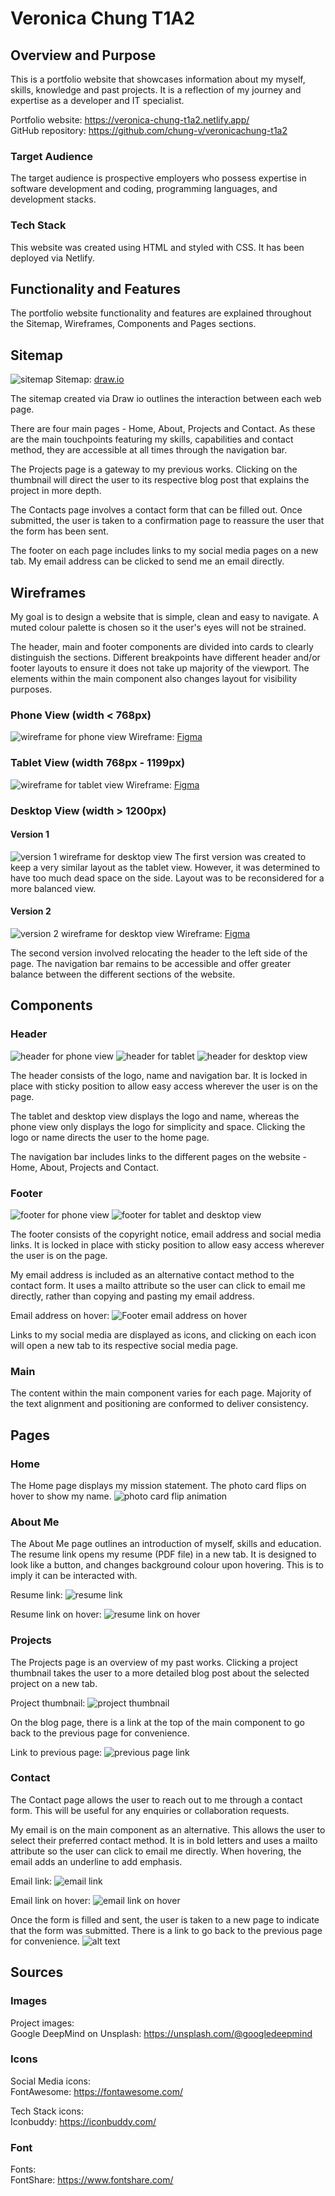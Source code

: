 # Veronica Chung T1A2

## Overview and Purpose
This is a portfolio website that showcases information about my myself, skills, knowledge and past projects. It is a reflection of my journey and expertise as a developer and IT specialist.

Portfolio website: https://veronica-chung-t1a2.netlify.app/ \
GitHub repository: https://github.com/chung-v/veronicachung-t1a2

### Target Audience
The target audience is prospective employers who possess expertise in software development and coding, programming languages, and development stacks.

### Tech Stack
This website was created using HTML and styled with CSS. It has been deployed via Netlify.

## Functionality and Features
The portfolio website functionality and features are explained throughout the Sitemap, Wireframes, Components and Pages sections.

## Sitemap
![sitemap](./resources/readme-images/sitemap.png)
Sitemap: [draw.io](https://viewer.diagrams.net/?tags=%7B%7D&highlight=0000ff&edit=_blank&layers=1&nav=1&title=VeronicaChung_T1A2.drawio#R3VzbcuI4EP0aHpPyRZLNI0kIyVZmh9rMbmb2ZUtgAU6MlbJFgHz9yCCDJRlziW28hKqZqC3LVvfpo%2B6WSMu%2BnS56EX6ffKMeCVqW4S1a9l3Lskzkuvy%2FRLJcS5DlrAXjyPdEp63g2f8kQmgI6cz3SCx1ZJQGzH%2BXhUMahmTIJBmOIjqXu41oID%2F1HY%2BJJnge4kCXvvgemwipidrbCw%2FEH0%2FEo910flOcdhYziSfYo%2FOMyO627NuIUrb%2Bbbq4JUGivFQv6%2Fvud1zdvFhEQnbIDXDQm9Du1d%2BfpPPw%2FY%2FvT1cAza7St%2F3AwUzMWLwtW6YqIB7XiGjSiE3omIY46G6lNxGdhR5JnmPw1rbPE6XvXGhy4SthbCnMi2eMctGETQNxVZ%2BLmF5MZ9GQFEwgxQSOxoQVTRStOyaTyTxBqKpH6JSwaMk7RCTAzP%2BQzY8FisabfuLWThThZabDO%2FVDFmdG7icC3kE4BLCEPwh3sKBiNKU%2FQoX9%2BS%2FrN0hbmalsRSsgHAOKdrNBsd%2FYbiXGPtiamyHW8BV3FZjZRLY0kI3AdduRx1rPWhurLKObms0f%2BJia3WWrzic%2BI8%2FveOWic74CyBYc%2BUFwSwMare61kec6CCRyGrKMfLT64fKYRfSNZK7YHQjsQix8kIiRRaGRxVUbyMYykTDWPMPrqWySoXTVqFlcSFY42s90nd8EdMwlfRon6DDLVT9wkOscpX4T2BCUo35gyOq389QPctQPKlM%2F0NTfj%2BgrjyLiC4a91T477JGm91uuGTxkF6R26DZO7a6m9s6AzhKe%2BXZJPG8aTdM80Hn%2BLxLPktXV4KorV%2FmuBWwL5ikZ3Zn3hlFgljKUj5rG8kBneU3fJPQ6Sa7IW8MAx7E%2FlFUs24NrJ1r%2BTBrXMG3%2Byl67W0itpWjtVO%2F%2BeFbMYW88m9EyLEB4U8JeaCoDgfZ1O%2FsD5HErDoEBLB0qC5%2BtkWJajmgnUDGvDQOK9hYtSWOZafRJ5PM5kUgF3pXB729L2NtCcQf6Vi11xJ2Q3Jt3pxDYi92U%2FBqCXVPBru0ahZA7OINzjht3B5SPrSfkTEfxjArqA0AP4JrrJ6Yt%2Bwlom6V6yn7ybpYD2OoKra68hyIeGE4u9MqGuPbCtUBcr4vKqbmO%2BMtJzYF59qBNz1W%2ByjCN4oQUXk3lBNWVT%2BUEYNfDCelzquUEvSwuc4J9yZxw9kQuxfrFckK70ZygufLJnFBTnADqiBPgvhI%2BuGBOgGePE6B12ZwAm507aK58KifAmuIEWEecAO09nAAvmRPOHydUV%2FBtBifYjeYEzZVP5oSa4gRYS5xQfkIrSmZmplwmqsA7i2UejierAcwsqg0Z0PsKyTuRW9pZrZRCGoJwp60cHDl11Wure8LqvklJCHeRpbwwLHwvtb9lmjV4hJ5NdxecH0Oc3PpCBjFfBPWDGAkmnvCABLJv4MAfh4njcFAmHHuTrGD%2BEAcdcWHqe976WBqJ%2FU88WI2XwFkokw8Ob1rwLhfgxS6trpWbw6jiKa3sec%2B8NZSvKjAlpS9i9Qoh%2BRY6GsWkkt0ypOfjPZ89zAalRjeb7eyDo5vNNncJ0U3bUD0J6dFNrWcJkJ5wPvnhG%2FEewwvWuwXhufVeeqZZ7WK8f5FtVmqpr0EnLrKuAh073dWveJG1Sg4jbwLv88WbP%2F6H3vpL48fHzx59zDmkuzk5Z4xoNE3wOBtMfcY4sipJMncnkxWeKkJA2WqsM8nMNUT5daf%2F60mRLNEUYbYhPIPUXetTt78R1La%2F6zjwob1%2FHbRzQEXlK%2BRiAP45KtbgsckddMohF5XIAdDJxTJyELkJQEpnl8LUiCcXjIT6WWk%2BXZafFAVkxIpSojxryfZUDHNvJJ9qQr2DC4hqnak07Zt6YlMAd%2FP4tTQ9Hr37GHSFa6nrKHB3dX3btapbD2pE9t8SX8%2B0DMqTGyPEH%2FzfAY4uFfp5pqgZ%2BgfENV%2BC%2FlnDSBX60Do39PWdIhX6l4n0PM3XjPSjYprjkX7er2FoSM9ZVOtFun60%2FomMeYp0BML313aPx7iVfIQ8%2FTpzugCLLyabqKKFNyfOzCtplWGTsOf2nV%2BD1x%2Bz%2B%2Fm%2F6J8R%2FrPTzykmdKfYDwrc4AxlxJzqumaFg2kneRWNdqoqI%2BbqvPS6QYlVRCVD35vt7wZVY4qIjlL7O3in7kxFRPtrf96BN7d%2FT2TdfftXWezubw%3D%3D)

The sitemap created via Draw io outlines the interaction between each web page.

There are four main pages - Home, About, Projects and Contact. As these are the main touchpoints featuring my skills, capabilities and contact method, they are accessible at all times through the navigation bar.

The Projects page is a gateway to my previous works. Clicking on the thumbnail will direct the user to its respective blog post that explains the project in more depth.

The Contacts page involves a contact form that can be filled out. Once submitted, the user is taken to a confirmation page to reassure the user that the form has been sent.

The footer on each page includes links to my social media pages on a new tab. My email address can be clicked to send me an email directly.

## Wireframes
My goal is to design a website that is simple, clean and easy to navigate. A muted colour palette is chosen so it  the user's eyes will not be strained.

The header, main and footer components are divided into cards to clearly distinguish the sections. Different breakpoints have different header and/or footer layouts to ensure it does not take up majority of the viewport. The elements within the main component also changes layout for visibility purposes.

### Phone View (width < 768px)
![wireframe for phone view](./resources/readme-images/wireframe-phone.png)
Wireframe: [Figma](https://www.figma.com/design/5WRxmGEapPHm1H2oZRaj66/VeronicaChung_T1A2_Phone?node-id=0-1&t=idZJtbQdrVSpr1rx-1)


### Tablet View (width 768px - 1199px)
![wireframe for tablet view](./resources/readme-images/wireframe-tablet.png)
Wireframe: [Figma](https://www.figma.com/design/SvrmR4WMM1Im4KqcaJ7sNZ/VeronicaChung_T1A2_Tablet?node-id=0-1&t=gx5pq8WEGReYW4KZ-0)

### Desktop View (width > 1200px)

#### Version 1
![version 1 wireframe for desktop view](./resources/readme-images/wireframe-desktop-1.png)
The first version was created to keep a very similar layout as the tablet view. However, it was determined to have too much dead space on the side. Layout was to be reconsidered for a more balanced view.

#### Version 2
![version 2 wireframe for desktop view](./resources/readme-images/wireframe-desktop-2.png)
Wireframe: [Figma](https://www.figma.com/design/lKvru8d8sX01t7ScWcd0jd/VeronicaChung_T1A2_Desktop?node-id=0-1&t=ps5kRFTtX8bsgukD-1)

The second version involved relocating the header to the left side of the page. The navigation bar remains to be accessible and offer greater balance between the different sections of the website.


## Components

### Header
![header for phone view](./resources/readme-images/header-phone.png) 
![header for tablet](./resources/readme-images/header-tablet.png) 
![header for desktop view](./resources/readme-images/header-desktop.png)

The header consists of the logo, name and navigation bar. It is locked in place with sticky position to allow easy access wherever the user is on the page.

The tablet and desktop view displays the logo and name, whereas the phone view only displays the logo for simplicity and space. Clicking the logo or name directs the user to the home page.

The navigation bar includes links to the different pages on the website - Home, About, Projects and Contact.

### Footer
![footer for phone view](./resources/readme-images/footer-phone.png)
![footer for tablet and desktop view](./resources/readme-images/footer-tablet%20and%20dektop.png)

The footer consists of the copyright notice, email address and social media links. It is locked in place with sticky position to allow easy access wherever the user is on the page.

My email address is included as an alternative contact method to the contact form. It uses a mailto attribute so the user can click to email me directly, rather than copying and pasting my email address.

Email address on hover:
![Footer email address on hover](./resources/email-hover.png) 

Links to my social media are displayed as icons, and clicking on each icon will open a new tab to its respective social media page.

### Main
The content within the main component varies for each page. Majority of the text alignment and positioning are conformed to deliver consistency.

## Pages
### Home
The Home page displays my mission statement. The photo card flips on hover to show my name.
![photo card flip animation](./resources/readme-images/photo-card.gif)

### About Me
The About Me page outlines an introduction of myself, skills and education. The resume link opens my resume (PDF file) in a new tab. It is designed to look like a button, and changes background colour upon hovering. This is to imply it can be interacted with.

Resume link:
![resume link](./resources/readme-images/resume-normal.png)

Resume link on hover:
![resume link on hover](./resources/readme-images/resume-hover.png)

### Projects
The Projects page is an overview of my past works. Clicking a project thumbnail takes the user to a more detailed blog post about the selected project on a new tab.

Project thumbnail:
![project thumbnail](./resources/readme-images/project-thumbnail.png)

On the blog page, there is a link at the top of the main component to go back to the previous page for convenience.

Link to previous page:
![previous page link](./resources/readme-images/previous-page.png)

### Contact
The Contact page allows the user to reach out to me through a contact form. This will be useful for any enquiries or collaboration requests. 

My email is on the main component as an alternative. This allows the user to select their preferred contact method. It is in bold letters and uses a mailto attribute so the user can click to email me directly. When hovering, the email adds an underline to add emphasis.

Email link:
![email link](./resources/readme-images/contact-email.png)

Email link on hover:
![email link on hover](./resources/readme-images/contact-email-hover.png)

Once the form is filled and sent, the user is taken to a new page to indicate that the form was submitted. There is a link to go back to the previous page for convenience.
![alt text](./resources/readme-images/contact-submitted.png)

## Sources

### Images
Project images: \
Google DeepMind on Unsplash: https://unsplash.com/@googledeepmind

### Icons
Social Media icons: \
FontAwesome: https://fontawesome.com/

Tech Stack icons: \
Iconbuddy: https://iconbuddy.com/

### Font
Fonts: \
FontShare: https://www.fontshare.com/